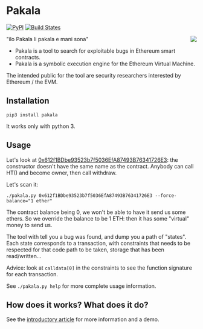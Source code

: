 Pakala
======

[![PyPI](https://badge.fury.io/py/pakala.svg)](https://pypi.python.org/pypi/pakala)
[![Build States](https://circleci.com/gh/palkeo/pakala.svg?style=svg)](https://circleci.com/gh/palkeo/pakala)

<img align="right" src="https://www.palkeo.com/_images/pakala-mani-sona.svg.png">

"ilo Pakala li pakala e mani sona"

* Pakala is a tool to search for exploitable bugs in Ethereum smart contracts.
* Pakala is a symbolic execution engine for the Ethereum Virtual Machine.

The intended public for the tool are security researchers interested by Ethereum / the EVM.

Installation
------------

```
pip3 install pakala
```

It works only with python 3.

Usage
-----

Let's look at [0x612f1BDbe93523b7f5036EfA87493B76341726E3](https://etherscan.io/address/0x612f1bdbe93523b7f5036efa87493b76341726e3): the
constructor doesn't have the same name as the contract.
Anybody can call HT() and become owner, then call withdraw.

Let's scan it:

```
./pakala.py 0x612f1BDbe93523b7f5036EfA87493B76341726E3 --force-balance="1 ether"
```

The contract balance being 0, we won't be able to have it send us some ethers.
So we override the balance to be 1 ETH: then it has some "virtual" money to send us.

The tool with tell you a bug was found, and dump you a path of "states". Each
state corresponds to a transaction, with constraints that needs to be respected
for that code path to be taken, storage that has been read/written...

Advice: look at ``calldata[0]`` in the constraints to see the function signature for each transaction.

See ``./pakala.py help`` for more complete usage information.

How does it works? What does it do?
-----------------------------------

See the [introductory article](https://www.palkeo.com/projets/ethereum/pakala.html) for more information and a demo.
